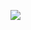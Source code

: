 ![](http://www.plantuml.com/plantuml/proxy?cache=no&src=https://raw.githubusercontent.com/oleksandrblazhko/ai-212-yaroshuk/ai-212-laboratory-work-7.0/2-SoftwareDesign/2.7-PlantUML/UML-Activity.puml)
